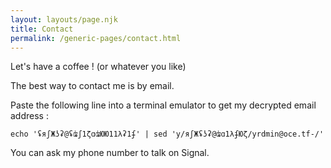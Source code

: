 ```yaml
---
layout: layouts/page.njk
title: Contact
permalink: /generic-pages/contact.html
---
```

Let's have a coffee ! (or whatever you like)

The best way to contact me is by email.

Paste the following line into a terminal emulator to get my decrypted email address :

`echo 'ʢяʃЖʖʡ@ʢʥʃ1ζɑʥЮЮ11λʡ1ʄ' | sed 'y/яʃЖʢʖʡ@ʥɑ1λʄЮζ/yrdmin@oce.tf-/'`

You can ask my phone number to talk on Signal.